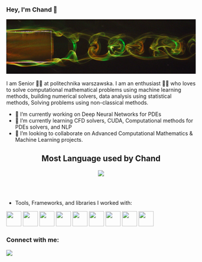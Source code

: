 ### Hey, I'm Chand :wave:

![This is an image](https://github.com/chandsureja/chandsureja/blob/main/Background.jpg)

I am Senior :man_student: at politechnika warszawska. I am an enthusiast :man_technologist: who loves to solve computational mathematical problems using machine learning methods, building numerical solvers, data analysis using statistical methods, Solving problems using non-classical methods. 

- 🔭 I’m currently working on Deep Neural Networks for PDEs
- 🌱 I’m currently learning CFD solvers, CUDA, Computational methods for PDEs solvers, and NLP
- 👯 I’m looking to collaborate on Advanced Computational Mathematics & Machine Learning projects.
  
<h2><summary align="center">Most Language used by Chand</summary></h2>
<p align="center">
<img align="center" src="https://github-readme-stats.vercel.app/api/top-langs/?username=chandsureja&hide=scss&layout=compact&theme=tokyonight">
</p>
<br>
<br/>

- Tools, Frameworks, and libraries I worked with:

<code><img height="40" width="40" src="https://cdn3.iconfinder.com/data/icons/logos-and-brands-adobe/512/267_Python-512.png"></code>
<code><img height="40" width="40" src="https://i.pinimg.com/564x/a2/dc/32/a2dc3249364449a49f01a6275d277b8c.jpg"></code>
<code><img height="40" width="40" src="https://upload.wikimedia.org/wikipedia/commons/3/38/Jupyter_logo.svg"></code>
<code><img height="40" width="40" src="https://upload.wikimedia.org/wikipedia/commons/thumb/1/10/PyTorch_logo_icon.svg/496px-PyTorch_logo_icon.svg.png"></code>
<code><img height="40" width="40" src="https://i.imgur.com/Rq9TURL.png"></code>
<code><img height="40" width="40" src="https://upload.wikimedia.org/wikipedia/commons/thumb/a/ae/Keras_logo.svg/512px-Keras_logo.svg.png"></code>
<code><img height="40" width="40" src="https://www.statsmodels.org/stable/_images/statsmodels-logo-v2.svg"></code>
<code><img height="40" width="40" src="https://avatars.githubusercontent.com/u/10505959?s=400&v=4"></code>
<code><img height="40" width="40" src="https://upload.wikimedia.org/wikipedia/commons/thumb/2/21/Matlab_Logo.png/667px-Matlab_Logo.png"></code>


### Connect with me:
[<img src="https://img.shields.io/badge/linkedin-%230077B5.svg?&style=for-the-badge&logo=linkedin&logoColor=white" />](https://www.linkedin.com/in/chandkumar-sureja-275428171/)

